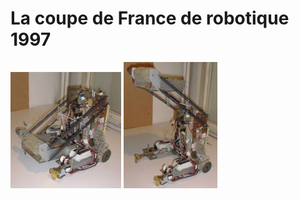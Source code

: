 # La coupe de France de robotique 1997

![Le robot](img/coupe_de_france_1997_robot.jpg)
![Le robot](img/coupe_de_france_1997_robot2.jpg)
